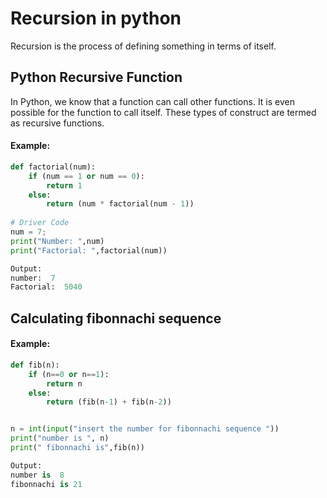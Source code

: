 # Recursion in python
Recursion is the process of defining something in terms of itself.

## Python Recursive Function
In Python, we know that a function can call other functions. It is even possible for the function to call itself. These types of construct are termed as recursive functions.

#### Example:
```python
def factorial(num): 
    if (num == 1 or num == 0):
        return 1
    else:
        return (num * factorial(num - 1)) 
  
# Driver Code 
num = 7; 
print("Number: ",num)
print("Factorial: ",factorial(num))

Output:
number:  7
Factorial:  5040

````
## Calculating fibonnachi sequence
#### Example:
```python
def fib(n):
    if (n==0 or n==1):
        return n
    else:
        return (fib(n-1) + fib(n-2))   


n = int(input("insert the number for fibonnachi sequence "))
print("number is ", n)
print(" fibonnachi is",fib(n))

Output:
number is  8
fibonnachi is 21
```








